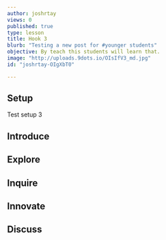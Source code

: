 ```yaml
---
author: joshrtay
views: 0
published: true
type: lesson
title: Hook 3
blurb: "Testing a new post for #younger students"
objective: By teach this students will learn that.
image: "http://uploads.9dots.io/OIsIfV3_md.jpg"
id: "joshrtay-OIgXbT0"

---
```


## Setup

Test setup 3

## Introduce
<!-- -->

## Explore
<!-- -->

## Inquire
<!-- -->

## Innovate
<!-- -->

## Discuss
